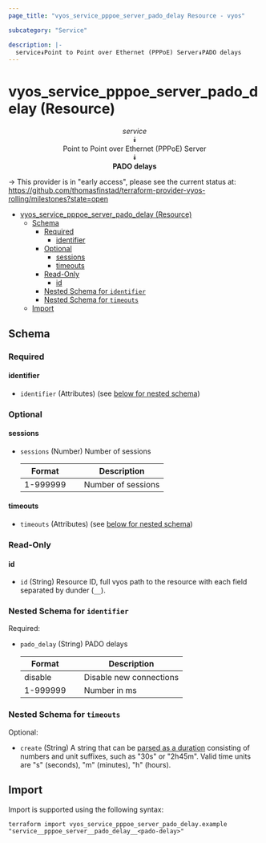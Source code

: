 ```yaml
---
page_title: "vyos_service_pppoe_server_pado_delay Resource - vyos"

subcategory: "Service"

description: |-
  service⯯Point to Point over Ethernet (PPPoE) Server⯯PADO delays
---
```


# vyos_service_pppoe_server_pado_delay (Resource)
<center>

*service*  
⯯  
Point to Point over Ethernet (PPPoE) Server  
⯯  
**PADO delays**


</center>

-> This provider is in "early access", please see the current status at: https://github.com/thomasfinstad/terraform-provider-vyos-rolling/milestones?state=open

<!--TOC-->

- [vyos_service_pppoe_server_pado_delay (Resource)](#vyos_service_pppoe_server_pado_delay-resource)
  - [Schema](#schema)
    - [Required](#required)
      - [identifier](#identifier)
    - [Optional](#optional)
      - [sessions](#sessions)
      - [timeouts](#timeouts)
    - [Read-Only](#read-only)
      - [id](#id)
    - [Nested Schema for `identifier`](#nested-schema-for-identifier)
    - [Nested Schema for `timeouts`](#nested-schema-for-timeouts)
  - [Import](#import)

<!--TOC-->

<!-- schema generated by tfplugindocs -->
## Schema

### Required

#### identifier
- `identifier` (Attributes) (see [below for nested schema](#nestedatt--identifier))

### Optional

#### sessions
- `sessions` (Number) Number of sessions

    |  Format    &emsp;|  Description         |
    |------------|----------------------|
    |  1-999999  &emsp;|  Number of sessions  |
#### timeouts
- `timeouts` (Attributes) (see [below for nested schema](#nestedatt--timeouts))

### Read-Only

#### id
- `id` (String) Resource ID, full vyos path to the resource with each field separated by dunder (`__`).

<a id="nestedatt--identifier"></a>
### Nested Schema for `identifier`

Required:

- `pado_delay` (String) PADO delays

    |  Format    &emsp;|  Description              |
    |------------|---------------------------|
    |  disable   &emsp;|  Disable new connections  |
    |  1-999999  &emsp;|  Number in ms             |


<a id="nestedatt--timeouts"></a>
### Nested Schema for `timeouts`

Optional:

- `create` (String) A string that can be [parsed as a duration](https://pkg.go.dev/time#ParseDuration) consisting of numbers and unit suffixes, such as &#34;30s&#34; or &#34;2h45m&#34;. Valid time units are &#34;s&#34; (seconds), &#34;m&#34; (minutes), &#34;h&#34; (hours).

## Import

Import is supported using the following syntax:

```shell
terraform import vyos_service_pppoe_server_pado_delay.example "service__pppoe_server__pado_delay__<pado-delay>"
```
